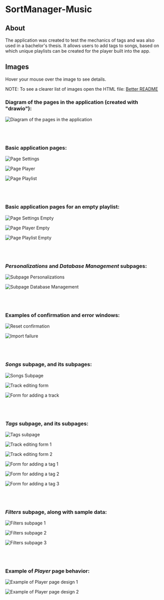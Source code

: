 # SortManager-Music

## About
The application was created to test the mechanics of tags and was also used in a bachelor's thesis. It allows users to add tags to songs, based on which unique playlists can be created for the player built into the app.

## Images

Hover your mouse over the image to see details.

NOTE: To see a clearer list of images open the HTML file: [Better README](BetterREADME.html)




### Diagram of the pages in the application (created with "drawio"):

![Diagram of the pages in the application](https://github.com/Cezary-Androsiuk/SortManager-Music-thesis/blob/master/images/O_qml_pages.drawio.png "Diagram of the pages in the application (created with drawio)") 

<br/>
<br/>



### Basic application pages:

![Page Settings](https://github.com/Cezary-Androsiuk/SortManager-Music-thesis/blob/master/images/0_settings.png "Page Settings") 

![Page Player](https://github.com/Cezary-Androsiuk/SortManager-Music-thesis/blob/master/images/1_player.png "Page Player") 

![Page Playlist](https://github.com/Cezary-Androsiuk/SortManager-Music-thesis/blob/master/images/2_playlist.png "Page Playlist") 

<br/>
<br/>



### Basic application pages for an empty playlist:

![Page Settings Empty](https://github.com/Cezary-Androsiuk/SortManager-Music-thesis/blob/master/images/3_settings_empty_playlist.png "Page Settings Empty")

![Page Player Empty](https://github.com/Cezary-Androsiuk/SortManager-Music-thesis/blob/master/images/4_player_empty_playlist.png "Page Player Empty")

![Page Playlist Empty](https://github.com/Cezary-Androsiuk/SortManager-Music-thesis/blob/master/images/5_playlist_empty_playlist.png "Page Playlist Empty")

<br/>
<br/>



### <i>Personalizations</i> and <i>Database Management</i> subpages:

![Subpage Personalizations](https://github.com/Cezary-Androsiuk/SortManager-Music-thesis/blob/master/images/6_personalizations.png "Subpage Personalizations")

![Subpage Database Management](https://github.com/Cezary-Androsiuk/SortManager-Music-thesis/blob/master/images/7_db_management.png "Subpage Database Management")

<br/>
<br/>



### Examples of confirmation and error windows:

![Reset confirmation](https://github.com/Cezary-Androsiuk/SortManager-Music-thesis/blob/master/images/8_reset_confirm.png "Reset confirmation")

![Import failure](https://github.com/Cezary-Androsiuk/SortManager-Music-thesis/blob/master/images/9_import_failed.png "Import failure")

<br/>
<br/>



### <i>Songs</i> subpage, and its subpages:

![Songs Subpage](https://github.com/Cezary-Androsiuk/SortManager-Music-thesis/blob/master/images/A_subpage_songs.png "Songs Subpage")

![Track editing form](https://github.com/Cezary-Androsiuk/SortManager-Music-thesis/blob/master/images/B_subsubpage_song_edit.png "Track editing form")

![Form for adding a track](https://github.com/Cezary-Androsiuk/SortManager-Music-thesis/blob/master/images/C_subsubpage_song_add.png "Form for adding a track")

<br/>
<br/>



### <i>Tags</i> subpage, and its subpages:

![Tags subpage](https://github.com/Cezary-Androsiuk/SortManager-Music-thesis/blob/master/images/D_subpage_tags.png "Tags subpage")

![Track editing form 1](https://github.com/Cezary-Androsiuk/SortManager-Music-thesis/blob/master/images/E_subsubpage_tag_edit_1.png "Track editing form 1")

![Track editing form 2](https://github.com/Cezary-Androsiuk/SortManager-Music-thesis/blob/master/images/F_subsubpage_tag_edit_2.png "Track editing form 2")

![Form for adding a tag 1](https://github.com/Cezary-Androsiuk/SortManager-Music-thesis/blob/master/images/G_subsubpage_tag_add_1.png "Form for adding a tag 1")

![Form for adding a tag 2](https://github.com/Cezary-Androsiuk/SortManager-Music-thesis/blob/master/images/H_subsubpage_tag_add_2.png "Form for adding a tag 2")

![Form for adding a tag 3](https://github.com/Cezary-Androsiuk/SortManager-Music-thesis/blob/master/images/I_subsubpage_tag_add_3.png "Form for adding a tag 3")

<br/>
<br/>



### <i>Filters</i> subpage, along with sample data:

![Filters subpage 1](https://github.com/Cezary-Androsiuk/SortManager-Music-thesis/blob/master/images/J_subpage_filters_1.png "Filters subpage 1")

![Filters subpage 2](https://github.com/Cezary-Androsiuk/SortManager-Music-thesis/blob/master/images/K_subpage_filters_2.png "Filters subpage 2")

![Filters subpage 3](https://github.com/Cezary-Androsiuk/SortManager-Music-thesis/blob/master/images/L_subpage_filters_3.png "Filters subpage 3")

<br/>
<br/>



### Example of <i>Player</i> page behavior:

![Example of Player page design 1](https://github.com/Cezary-Androsiuk/SortManager-Music-thesis/blob/master/images/M_player_2.png "Example of Player page design 1")

![Example of Player page design 2](https://github.com/Cezary-Androsiuk/SortManager-Music-thesis/blob/master/images/N_player_3.png "Example of Player page design 2")

<br/>
<br/>



